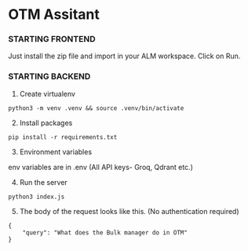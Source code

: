 # OTM Assitant

### STARTING FRONTEND

Just install the zip file and import in your ALM workspace. Click on Run.

### STARTING BACKEND

1. Create virtualenv

```
python3 -m venv .venv && source .venv/bin/activate
```

2. Install packages

```
pip install -r requirements.txt
```

3. Environment variables

env variables are in .env (All API keys- Groq, Qdrant etc.)

4. Run the server

```
python3 index.js
```

5. The body of the request looks like this. (No authentication required)

```
{
    "query": "What does the Bulk manager do in OTM"
}
```